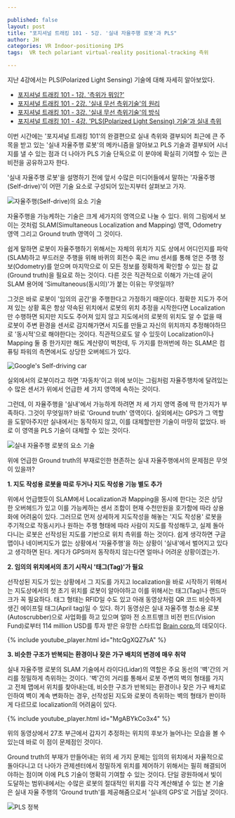 ```yaml
---

published: false
layout: post
title: "포지셔널 트래킹 101 - 5강. '실내 자율주행 로봇'과 PLS"
author: JH
categories: VR Indoor-positioning IPS
tags:  VR tech polariant virtual-reality positional-tracking 측위

---
```


지난 4강에서는 PLS(Polarized Light Sensing) 기술에 대해 자세히 알아보았다.

  * [포지셔널 트래킹 101 - 1강. '측위가 뭐임?']({{site.baseurl}}/vr/indoor-positioning/ips/2016/09/10/positional-tracking-101-1.html)
  * [포지셔널 트래킹 101 - 2강. '실내 무선 측위기술'의 원리]({{site.baseurl}}/vr/indoor-positioning/ips/2017/10/22/positional-tracking-101-2.html)
  * [포지셔널 트래킹 101 - 3강. '실내 무선 측위기술'의 방식]({{site.baseurl}}/vr/indoor-positioning/ips/2017/12/10/positional-tracking-101-3.html)
  * [포지셔널 트래킹 101 - 4강. 'PLS(Polarized Light Sensing) 기술'과 실내 측위]({{site.baseurl}}/vr/indoor-positioning/ips/2017/12/16/positional-tracking-101-4.html)


이번 시간에는 '포지셔널 트래킹 101'의 완결편으로 실내 측위와 결부되어 최근에 큰 주목을 받고 있는 '실내 자율주행 로봇'의 메카니즘을 알아보고 PLS 기술과 결부되어 시너지를 낼 수 있는 점과 더 나아가 PLS 기술 단독으로 이 분야에 확실히 기여할 수 있는 큰 비전을 공유하고자 한다.

'실내 자율주행 로봇'을 설명하기 전에 앞서 수많은 미디어들에서 말하는 '자율주행(Self-drive)'이 어떤 기술 요소로 구성되어 있는지부터 살펴보고 가자.

![자율주행(Self-drive)의 요소 기술]({{site.baseurl}}/images/self-driving-1.png)

자율주행을 가능케하는 기술은 크게 세가지의 영역으로 나눌 수 있다. 위의 그림에서 보이는 것처럼 SLAM(Simultaneous Localization and Mapping) 영역, Odometry 영역 그리고 Ground truth 영역이 그 것이다.

쉽게 말하면 로봇이 자율주행하기 위해서는 자체의 위치가 지도 상에서 어디인지를 파악(SLAM)하고 부드러운 주행을 위해 바퀴의 회전수 혹은 imu 센서를 통해 얻은 주행 정보(Odometry)를 얻으며 마지막으로 이 모든 정보를 정확하게 확인할 수 있는 참 값(Ground truth)을 필요로 하는 것이다. 다른 것은 직관적으로 이해가 가는데 굳이 SLAM 용어에 'Simultaneous(동시의)'가 붙는 이유는 무엇일까?

그것은 바로 로봇이 '임의의 공간'을 주행한다고 가정하기 때문이다. 정확한 지도가 주어져 있는 상황 혹은 항상 약속된 위치에서 로봇의 위치 추정을 시작한다면 Localization만 수행하면 되지만 지도도 주어져 있지 않고 지도에서의 로봇의 위치도 알 수 없을 때 로봇이 주변 환경을 센서로 감지해가면서 지도를 만들고 자신의 위치까지 추정해야하므로 '동시적'으로 해야한다는 것이다. 직관적으로도 알 수 있듯이 Localization이나 Mapping 둘 중 한가지만 해도 계산량이 벅찬데, 두 가지를 한꺼번에 하는 SLAM은 컴퓨팅 파워의 측면에서도 상당한 오버헤드가 있다.

![Google's Self-driving car]({{site.baseurl}}/images/self-drive-car.jpg)

실외에서의 로봇이라고 하면 '자동차'이고 위에 보이는 그림처럼 자율주행차에 달려있는 수 많은 센서가 위에서 언급한 세 가지 영역에 속하는 것이다.

그런데, 이 자율주행을 '실내'에서 가능하게 하려면 저 세 가지 영역 중에 딱 한가지가 부족하다. 그것이 무엇일까?
바로 'Ground truth' 영역이다. 실외에서는 GPS가 그 역할을 도맡아주지만 실내에서는 동작하지 않고, 이를 대체할만한 기술이 마땅히 없었다. 바로 이 영역을 PLS 기술이 대체할 수 있는 것이다.

![실내 자율주행 로봇의 요소 기술]({{site.baseurl}}/images/self-driving-2.png)

위에 언급한 Ground truth의 부재로인한 현존하는 실내 자율주행에서의 문제점은 무엇이 있을까?

**1. 지도 작성용 로봇을 따로 두거나 지도 작성용 기능 별도 추가**

위에서 언급했듯이 SLAM에서 Localization과 Mapping을 동시에 한다는 것은 상당한 오버헤드가 있고 이를 가능케하는 센서 조합이 현재 수천만원을 호가함에 따라 상용화에 어려움이 있다. 그러므로 먼저 상세하게 지도작성을 해놓는 '지도 작성용' 로봇을 주기적으로 작동시키나 원하는 주행 형태에 따라 사람이 지도를 작성해두고, 실제 돌아다니는 로봇은 선작성된 지도를 기반으로 위치 측위를 하는 것이다. 쉽게 생각하면 구글맵이나 네이버지도가 없는 상황에서 '자율주행'을 하는 상황이 '실내'에서 벌어지고 있다고 생각하면 된다. 게다가 GPS마저 동작하지 않는다면 얼마나 어려운 상황이겠는가.

**2. 임의의 위치에서의 초기 시작시 '태그(Tag)'가 필요**

선작성된 지도가 있는 상황에서 그 지도를 가지고 localization을 바로 시작하기 위해서는 지도상에서의 첫 초기 위치를 로봇이 알아야하고 이를 위해서는 태그(Tag)나 랜드마크가 꼭 필요하다. 태그 형태는 RFID일 수도 있고 아래 동영상처럼 QR 코드 비슷하게 생긴 에이프릴 태그(April tag)일 수 있다. 하기 동영상은 실내 자율주행 청소용 로봇(Autoscrubber)으로 사업화를 하고 있으며 얼마 전 소프트뱅크 비전 펀드(Vision Fund)로부터 114 million USD를 투자 받은 유망한 스타트업 [Brain corp.](https://www.braincorp.com/)의 데모이다.

{% include youtube_player.html id="htcQgXQZ7sA" %}

**3. 비슷한 구조가 반복되는 환경이나 잦은 가구 배치의 변경에 매우 취약**

실내 자율주행 로봇의 SLAM 기술에서 라이다(Lidar)의 역할은 주요 동선의 '벽'간의 거리를 정밀하게 측위하는 것이다. '벽'간의 거리를 통해서 로봇 주변의 벽의 형태를 가지고 전체 맵에서 위치를 찾아내는데, 비슷한 구조가 반복되는 환경이나 잦은 가구 배치로 인하여 벽이 계속 변화하는 경우, 선작성된 지도와 로봇이 측위하는 벽의 형태가 판이하게 다르므로 localization의 어려움이 있다.

{% include youtube_player.html id="MgABYkCo3x4" %}

위의 동영상에서 27초 부근에서 갑자기 추정하는 위치의 후보가 늘어나는 모습을 볼 수 있는데 바로 이 점이 문제점인 것이다.

Ground truth의 부재가 만들어내는 위의 세 가지 문제는 임의의 위치에서 자율적으로 돌아다니고 더 나아가 관제센터에서 정밀하게 위치를 제어하기 위해서는 필히 해결되어야하는 점이며 이에 PLS 기술이 명확히 기여할 수 있는 것이다. 단일 광원하에서 빛이 도달하는 범위내에서는 수많은 로봇의 절대적인 위치를 각각 계산해낼 수 있는 본 기술은 실내 자율 주행의 'Ground truth'를 제공해줌으로서 '실내의 GPS'로 거듭날 것이다.

![PLS 정복]({{site.baseurl}}/images/pls-key.png)
